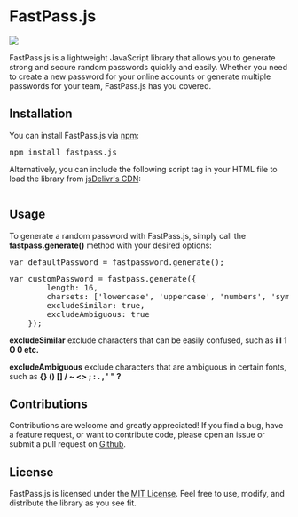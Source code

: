 # FastPass.js

[![](https://data.jsdelivr.com/v1/package/npm/fastpass.js/badge)](https://www.jsdelivr.com/package/npm/fastpass.js)

FastPass.js is a lightweight JavaScript library that allows you to generate strong and secure random passwords quickly and easily. Whether you need to create a new password for your online accounts or generate multiple passwords for your team, FastPass.js has you covered.



## Installation
You can install FastPass.js via <a href="https://www.npmjs.com/package/fastpass.js">npm</a>:

<pre>npm install fastpass.js</pre>

Alternatively, you can include the following script tag in your HTML file to load the library from <a href="https://www.jsdelivr.com/package/npm/fastpass.js">jsDelivr's CDN</a>:

<pre><script src="https://cdn.jsdelivr.net/npm/fastpass.js/fastpass.min.js"></script></pre>

## Usage

To generate a random password with FastPass.js, simply call the <b>fastpass.generate()</b> method with your desired options:

<pre>
var defaultPassword = fastpassword.generate();
</pre>

<pre>
var customPassword = fastpass.generate({
        length: 16,
        charsets: ['lowercase', 'uppercase', 'numbers', 'symbols'],
        excludeSimilar: true,
        excludeAmbiguous: true
    });
</pre>

<b>excludeSimilar</b> exclude characters that can be easily confused, such as <b>i l 1 O 0 etc.</b>

<b>excludeAmbiguous</b> exclude characters that are ambiguous in certain fonts, such as <b>{} () [] \/ ~ <> ; : . , ' " ?</b>

## Contributions

Contributions are welcome and greatly appreciated! If you find a bug, have a feature request, or want to contribute code, please open an issue or submit a pull request on <a href="github.com">Github</a>.

## License

FastPass.js is licensed under the <a href="https://opensource.org/license/mit/">MIT License</a>. Feel free to use, modify, and distribute the library as you see fit.

